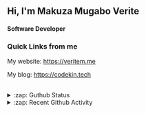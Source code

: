 
## Hi, I'm Makuza Mugabo Verite

<h4>Software Developer</h4>


### Quick Links from me

My website: https://veritem.me

My blog: https://codekin.tech


<br/>

<details>
  <summary>:zap: Guthub Status</summary>
 <p>
  <p align="center"><img width="100%" src="https://github-readme-stats.vercel.app/api?username=makuzaverite&count_private=true&show_icons=true&include_all_commits=true&show_icons=true&theme=tokyonight" /></p>
  </p>
</details>

<details>
  <summary>:zap: Recent Github Activity</summary>

<!--START_SECTION:activity-->
1. ❌ Closed PR [#50](https://github.com/PatrickNiyogitare28/customify/pull/50) in [PatrickNiyogitare28/customify](https://github.com/PatrickNiyogitare28/customify)
2. 🎉 Merged PR [#85](https://github.com/PatrickNiyogitare28/customify/pull/85) in [PatrickNiyogitare28/customify](https://github.com/PatrickNiyogitare28/customify)
3. 🎉 Merged PR [#84](https://github.com/PatrickNiyogitare28/customify/pull/84) in [PatrickNiyogitare28/customify](https://github.com/PatrickNiyogitare28/customify)
4. 🎉 Merged PR [#83](https://github.com/PatrickNiyogitare28/customify/pull/83) in [PatrickNiyogitare28/customify](https://github.com/PatrickNiyogitare28/customify)
5. 💪 Opened PR [#83](https://github.com/PatrickNiyogitare28/customify/pull/83) in [PatrickNiyogitare28/customify](https://github.com/PatrickNiyogitare28/customify)
<!--END_SECTION:activity-->
</details>




<!--
<h5 align="center"><em>Find me here on the internet</em></h5>
<p align="center"> 
  <a href="https://github.com/makuzaverite?tab=followers">
    <img src="https://img.shields.io/github/followers/makuzaverite?label=Followers&logo=GitHub&style=for-the-badge" alt="GitHub badge" />
  </a>
   <a href="http://twitter.com/makuza_mugabo_v">
    <img src="https://img.shields.io/twitter/follow/makuza_mugabo_v?label=Twitter&logo=twitter&style=for-the-badge" />
  </a>
 <a href="https://www.linkedin.com/in/makuza-mugabo-verite-99369a184/" target="_blank">
  <img src="https://img.shields.io/badge/LinkedIn-%230077B5.svg?&style=for-the-badge&logo=LinkedIn&logoColor=white" alt="LinkedIn">
</a>
<a href="https://dev.to/mugaboverite" target="_blank">
   <img src="https://img.shields.io/badge/DEV-%230A0A0A.svg?&style=for-the-badge&logo=DEV.to&logoColor=white" alt="DEV.to">
</a>
<a href="https://codepen.io/makuza-mugabo-verite" target="_blank">
   <img src="https://img.shields.io/badge/Codepen-%230A0A0A.svg?&style=for-the-badge&logo=Codepen&logoColor=white" alt="Codepen">
</a>
</p>
-->

